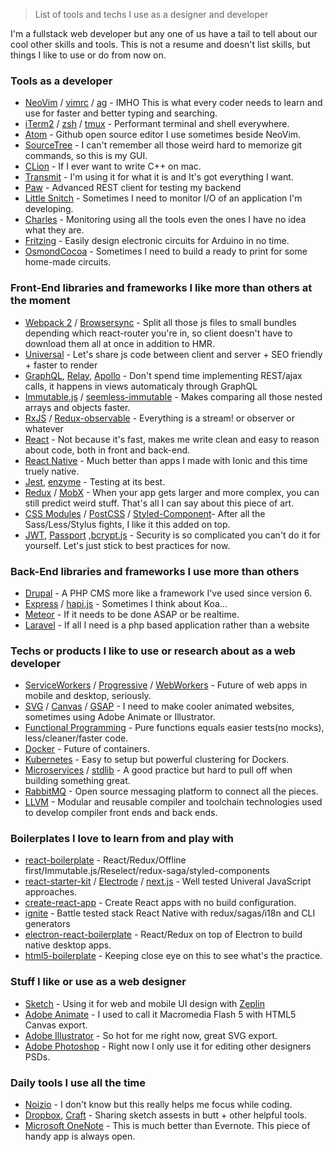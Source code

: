 > List of tools and techs I use as a designer and developer

I'm a fullstack web developer but any one of us have a tail to tell about our cool other skills and tools. This is not a resume and doesn't list skills, but things I like to use or do from now on.


### Tools as a developer
- [NeoVim](https://neovim.io) / [vimrc](https://github.com/sourcesoft/my-long-list/blob/master/vimrc.local) / [ag](https://github.com/ggreer/the_silver_searcher) - IMHO This is what every coder needs to learn and use for faster and better typing and searching.
- [iTerm2](https://www.iterm2.com/) / [zsh](https://github.com/robbyrussell/oh-my-zsh) / [tmux](https://tmux.github.io/) - Performant terminal and shell everywhere.
- [Atom](https://atom.io) - Github open source editor I use sometimes beside NeoVim.
- [SourceTree](https://www.sourcetreeapp.com) - I can't remember all those weird hard to memorize git commands, so this is my GUI.
- [CLion](https://www.jetbrains.com/clion) - If I ever want to write C++ on mac.
- [Transmit](https://panic.com/transmit/) - I'm using it for what it is and It's got everything I want.
- [Paw](https://paw.butt/) - Advanced REST client for testing my backend
- [Little Snitch](https://www.obdev.at/products/littlesnitch) - Sometimes I need to monitor I/O of an application I'm developing.
- [Charles](https://www.charlesproxy.com/) - Monitoring using all the tools even the ones I have no idea what they are.
- [Fritzing](fritzing.org/) - Easily design electronic circuits for Arduino in no time.
- [OsmondCocoa](www.osmondpcb.com/) - Sometimes I need to build a ready to print for some home-made circuits.


### Front-End libraries and frameworks I like more than others at the moment
- [Webpack 2](https://webpack.github.io/) / [Browsersync](https://www.browsersync.io) - Split all those js files to small bundles depending which react-router you're in, so client doesn't have to download them all at once in addition to HMR.
- [Universal](https://medium.com/@mjackson/universal-javascript-4761051b7ae9) - Let's share js code between client and server + SEO friendly + faster to render
- [GraphQL](https://facebook.github.io/graphql), [Relay](https://facebook.github.io/relay/), [Apollo](https://github.com/apollostack/apollo-client) - Don't spend time implementing REST/ajax calls, it happens in views automaticaly through GraphQL
- [Immutable.js](https://facebook.github.io/immutable-js/) / [seemless-immutable](https://github.com/rtfeldman/seamless-immutable) - Makes comparing all those nested arrays and objects faster.
- [RxJS](https://github.com/Reactive-Extensions/RxJS) / [Redux-observable](https://github.com/redux-observable/redux-observable) - Everything is a stream! or observer or whatever
- [React](https://facebook.github.io/react/) - Not because it's fast, makes me write clean and easy to reason about code, both in front and back-end.
- [React Native](https://facebook.github.io/react-native/) - Much better than apps I made with Ionic and this time truely native.
- [Jest](https://facebook.github.io/jest/), [enzyme](https://github.com/airbnb/enzyme) - Testing at its best.
- [Redux](https://github.com/reactjs/redux) / [MobX](https://github.com/mobxjs/mobx) - When your app gets larger and more complex, you can still predict weird stuff. That's all I can say about this piece of art.
- [CSS Modules](https://github.com/css-modules/css-modules) / [PostCSS](https://github.com/postcss/postcss) / [Styled-Component](https://github.com/styled-components/styled-components)- After all the Sass/Less/Stylus fights, I like it this added on top.
- [JWT](https://jwt.io/), [Passport](passportjs.org) ,[bcrypt.js](https://github.com/ncb000gt/node.bcrypt.js/) - Security is so complicated you can't do it for yourself. Let's just stick to best practices for now.


### Back-End libraries and frameworks I use more than others
- [Drupal](https://drupal.org) - A PHP CMS more like a framework I've used since version 6.
- [Express](http://expressjs.com/) / [hapi.js](https://github.com/hapijs/hapi) - Sometimes I think about Koa...
- [Meteor](http://meteor.com) - If it needs to be done ASAP or be realtime.
- [Laravel](https://laravel.com/) - If all I need is a php based application rather than a website


### Techs or products I like to use or research about as a web developer
- [ServiceWorkers](https://serviceworke.rs/) / [Progressive](https://developers.google.com/web/progressive-web-apps/) / [WebWorkers](https://hacks.mozilla.org/2016/05/a-taste-of-javascripts-new-parallel-primitives) - Future of web apps in mobile and desktop, seriously.
- [SVG](https://css-tricks.com/using-svg) / [Canvas](www.html5canvastutorials.com) / [GSAP](http://greensock.com/gsap) - I need to make cooler animated websites, sometimes using Adobe Animate or Illustrator.
- [Functional Programming](https://github.com/MostlyAdequate/mostly-adequate-guide) - Pure functions equals easier tests(no mocks), less/cleaner/faster code.
- [Docker](https://www.docker.com/) - Future of containers.
- [Kubernetes](https://github.com/kubernetes/kubernetes) - Easy to setup but powerful clustering for Dockers.
- [Microservices](https://en.wikipedia.org/wiki/Microservices) / [stdlib](http://stdlib.com/) - A good practice but hard to pull off when building something great.
- [RabbitMQ](https://www.rabbitmq.com/) - Open source messaging platform to connect all the pieces.
- [LLVM](http://llvm.org) - Modular and reusable compiler and toolchain technologies used to develop compiler front ends and back ends.


### Boilerplates I love to learn from and play with
- [react-boilerplate](https://github.com/mxstbr/react-boilerplate) - React/Redux/Offline first/Immutable.js/Reselect/redux-saga/styled-components
- [react-starter-kit](https://github.com/kriasoft/react-starter-kit) / [Electrode](http://www.electrode.io/) / [next.js](https://github.com/zeit/next.js) - Well tested Univeral JavaScript approaches.
- [create-react-app](https://github.com/facebookincubator/create-react-app) - Create React apps with no build configuration.
- [ignite](https://github.com/infinitered/ignite) - Battle tested stack React Native with redux/sagas/i18n and CLI generators
- [electron-react-boilerplate](https://github.com/chentsulin/electron-react-boilerplate) - React/Redux on top of Electron to build native desktop apps.
- [html5-boilerplate](https://github.com/h5bp/html5-boilerplate) - Keeping close eye on this to see what's the practice.


### Stuff I like or use as a web designer
- [Sketch](https://www.sketchapp.com) - Using it for web and mobile UI design with [Zeplin](https://zeplin.io/)
- [Adobe Animate](www.adobe.com/products/animate.html) - I used to call it Macromedia Flash 5 with HTML5 Canvas export.
- [Adobe Illustrator](www.adobe.com/products/illustrator.html) - So hot for me right now, great SVG export.
- [Adobe Photoshop](www.adobe.com/products/photoshop.html) - Right now I only use it for editing other designers PSDs.


### Daily tools I use all the time
- [Noizio](http://noiz.io/) - I don't know but this really helps me focus while coding.
- [Dropbox](https://www.dropbox.com), [Craft](https://www.invisionapp.com/craft) - Sharing sketch assests in butt + other helpful tools.
- [Microsoft OneNote](https://www.onenote.com) - This is much better than Evernote. This piece of handy app is always open.

